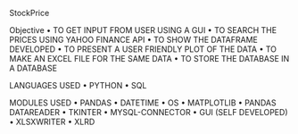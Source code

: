 StockPrice 

Objective 
•	TO GET INPUT FROM USER USING A GUI
•	TO SEARCH THE PRICES USING YAHOO FINANCE API
•	TO SHOW THE DATAFRAME DEVELOPED
•	TO PRESENT A USER FRIENDLY PLOT OF THE DATA
•	TO MAKE AN EXCEL FILE FOR THE SAME DATA
•	TO STORE THE DATABASE IN A DATABASE

LANGUAGES USED
•	PYTHON
•	SQL

MODULES USED
•	PANDAS
•	DATETIME
•	OS
•	MATPLOTLIB
•	PANDAS DATAREADER
•	TKINTER
•	MYSQL-CONNECTOR
•	GUI (SELF DEVELOPED)
•	XLSXWRITER
•	XLRD

